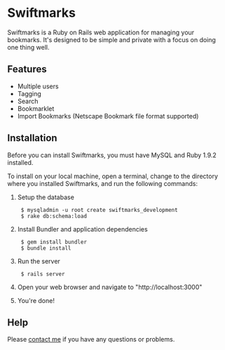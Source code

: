 # Swiftmarks

Swiftmarks is a Ruby on Rails web application for managing your bookmarks. It's designed
to be simple and private with a focus on doing one thing well.


## Features

* Multiple users
* Tagging
* Search
* Bookmarklet
* Import Bookmarks (Netscape Bookmark file format supported)


## Installation

Before you can install Swiftmarks, you must have MySQL and Ruby 1.9.2 installed.

To install on your local machine, open a terminal, change to the directory where
you installed Swiftmarks, and run the following commands:

1. Setup the database

        $ mysqladmin -u root create swiftmarks_development
        $ rake db:schema:load


2. Install Bundler and application dependencies

        $ gem install bundler
        $ bundle install


3. Run the server

        $ rails server


4. Open your web browser and navigate to "http://localhost:3000"

5. You're done!


## Help

Please [contact me](https://github.com/inbox/new/jpo) if you have any questions or problems.
